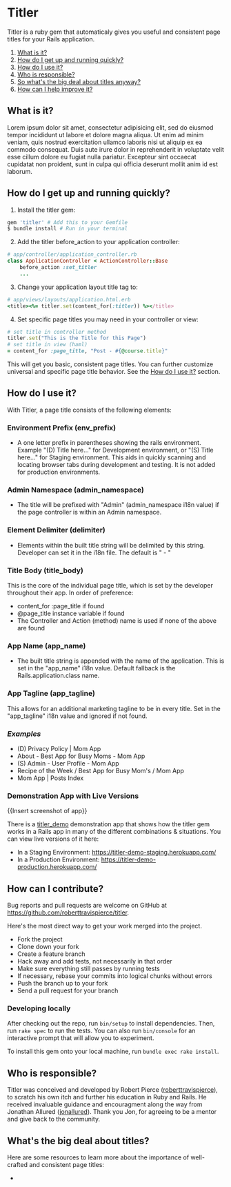 # Titler

Titler is a ruby gem that automaticaly gives you useful and consistent page titles for your Rails application.

1. [What is it?](#what-is-it?)
2. [How do I get up and running quickly?](#quick-start)
3. [How do I use it?](#usage)
4. [Who is responsible?](#who-is-responsible)
5. [So what's the big deal about titles anyway?](#so-whats-the-big-deal-about-titles-anyway?)
6. [How can I help improve it?](#how-can-i-help-improve-it?)

## What is it?

Lorem ipsum dolor sit amet, consectetur adipisicing elit, sed do eiusmod tempor incididunt ut labore et dolore magna aliqua. Ut enim ad minim veniam, quis nostrud exercitation ullamco laboris nisi ut aliquip ex ea commodo consequat. Duis aute irure dolor in reprehenderit in voluptate velit esse cillum dolore eu fugiat nulla pariatur. Excepteur sint occaecat cupidatat non proident, sunt in culpa qui officia deserunt mollit anim id est laborum.

## How do I get up and running quickly?

1. Install the titler gem:
```ruby
gem 'titler' # Add this to your Gemfile
$ bundle install # Run in your terminal
```

2. Add the titler before_action to your application controller:
```ruby
# app/controller/application_controller.rb
class ApplicationController < ActionController::Base
    before_action :set_titler
    ...
```

3. Change your application layout title tag to:
```ruby
# app/views/layouts/application.html.erb
<title><%= titler.set(content_for(:titler)) %></title>
```

4. Set specific page titles you may need in your controller or view:
```ruby
# set title in controller method
titler.set("This is the Title for this Page")
# set title in view (haml)
= content_for :page_title, "Post - #{@course.title}"
```

This will get you basic, consistent page titles. You can further customize universal and specific page title behavior. See the [How do I use it?](#usage) section.

## How do I use it?

With Titler, a page title consists of the following elements:

### Environment Prefix (env_prefix)
- A one letter prefix in parentheses showing the rails environment. Example "(D) Title here..."  for Development environment, or "(S) Title here..." for Staging environment. This aids in quickly scanning and locating browser tabs during development and testing. It is not added for production environments.

### Admin Namespace (admin_namespace)
- The title will be prefixed with "Admin" (admin_namespace i18n value) if the page controller is within an Admin namespace.

### Element Delimiter (delimiter)
- Elements within the built title string will be delimited by this string. Developer can set it in the i18n file. The default is " - "

### Title Body (title_body)

This is the core of the individual page title, which is set by the developer throughout their app. In order of preference:

- content_for :page_title if found
- @page_title instance variable if found
- The Controller and Action (method) name is used if none of the above are found

### App Name (app_name)

- The built title string is appended with the name of the application. This is set in the "app_name" i18n value. Default fallback is the Rails.application.class name.

### App Tagline (app_tagline)

This allows for an additional marketing tagline to be in every title. Set in the "app_tagline" i18n value and ignored if not found.

### _Examples_

- (D) Privacy Policy | Mom App
- About - Best App for Busy Moms - Mom App
- (S) Admin - User Profile - Mom App
- Recipe of the Week / Best App for Busy Mom's / Mom App
- Mom App | Posts Index


### Demonstration App with Live Versions

{{Insert screenshot of app}}

There is a [titler_demo](https://github.com/roberttravispierce/titler_demo) demonstration app that shows how the titler gem works in a Rails app in many of the different combinations & situations. You can view live versions of it here:

- In a Staging Environment: https://titler-demo-staging.herokuapp.com/
- In a Production Environment: https://titler-demo-production.herokuapp.com/

## How can I contribute?

Bug reports and pull requests are welcome on GitHub at https://github.com/roberttravispierce/titler.

Here's the most direct way to get your work merged into the project.

- Fork the project
- Clone down your fork
- Create a feature branch
- Hack away and add tests, not necessarily in that order
- Make sure everything still passes by running tests
- If necessary, rebase your commits into logical chunks without errors
- Push the branch up to your fork
- Send a pull request for your branch

### Developing locally

After checking out the repo, run `bin/setup` to install dependencies. Then, run `rake spec` to run the tests. You can also run `bin/console` for an interactive prompt that will allow you to experiment.

To install this gem onto your local machine, run `bundle exec rake install`.

## Who is responsible?

Titler was conceived and developed by Robert Pierce ([roberttravispierce](https://github.com/roberttravispierce)), to scratch his own itch and further his education in Ruby and Rails. He received invaluable guidance and encouragment along the way from Jonathan Allured ([jonallured](https://github.com/jonallured)). Thank you Jon, for agreeing to be a mentor and give back to the community.

## What's the big deal about titles?

Here are some resources to learn more about the importance of well-crafted and consistent page titles:

-
